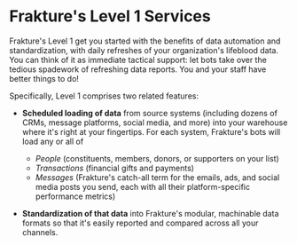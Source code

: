 # Frakture's Level 1 Services

Frakture's Level 1 get you started with the benefits of data automation and standardization, with daily refreshes of your organization's lifeblood data. You can think of it as immediate tactical support: let bots take over the tedious spadework of refreshing data reports. You and your staff have better things to do!

Specifically, Level 1 comprises two related features:

* **Scheduled loading of data** from source systems (including dozens of CRMs, message platforms, social media, and more) into your warehouse where it's right at your fingertips. For each system, Frakture's bots will load any or all of
  * *People* (constituents, members, donors, or supporters on your list)
  * *Transactions* (financial gifts and payments)
  * *Messages* (Frakture's catch-all term for the emails, ads, and social media posts you send, each with all their platform-specific performance metrics)

* **Standardization of that data** into Frakture's modular, machinable data formats so that it's easily reported and compared across all your channels.

